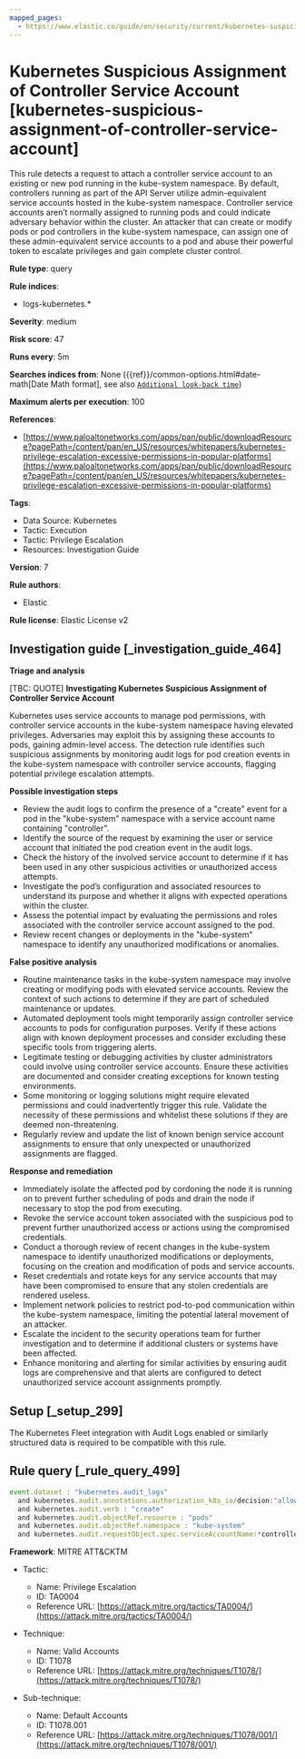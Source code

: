 ```yaml
---
mapped_pages:
  - https://www.elastic.co/guide/en/security/current/kubernetes-suspicious-assignment-of-controller-service-account.html
---
```


# Kubernetes Suspicious Assignment of Controller Service Account [kubernetes-suspicious-assignment-of-controller-service-account]

This rule detects a request to attach a controller service account to an existing or new pod running in the kube-system namespace. By default, controllers running as part of the API Server utilize admin-equivalent service accounts hosted in the kube-system namespace. Controller service accounts aren’t normally assigned to running pods and could indicate adversary behavior within the cluster. An attacker that can create or modify pods or pod controllers in the kube-system namespace, can assign one of these admin-equivalent service accounts to a pod and abuse their powerful token to escalate privileges and gain complete cluster control.

**Rule type**: query

**Rule indices**:

* logs-kubernetes.*

**Severity**: medium

**Risk score**: 47

**Runs every**: 5m

**Searches indices from**: None ({{ref}}/common-options.html#date-math[Date Math format], see also [`Additional look-back time`](docs-content://solutions/security/detect-and-alert/create-detection-rule.md#rule-schedule))

**Maximum alerts per execution**: 100

**References**:

* [https://www.paloaltonetworks.com/apps/pan/public/downloadResource?pagePath=/content/pan/en_US/resources/whitepapers/kubernetes-privilege-escalation-excessive-permissions-in-popular-platforms](https://www.paloaltonetworks.com/apps/pan/public/downloadResource?pagePath=/content/pan/en_US/resources/whitepapers/kubernetes-privilege-escalation-excessive-permissions-in-popular-platforms)

**Tags**:

* Data Source: Kubernetes
* Tactic: Execution
* Tactic: Privilege Escalation
* Resources: Investigation Guide

**Version**: 7

**Rule authors**:

* Elastic

**Rule license**: Elastic License v2

## Investigation guide [_investigation_guide_464]

**Triage and analysis**

[TBC: QUOTE]
**Investigating Kubernetes Suspicious Assignment of Controller Service Account**

Kubernetes uses service accounts to manage pod permissions, with controller service accounts in the kube-system namespace having elevated privileges. Adversaries may exploit this by assigning these accounts to pods, gaining admin-level access. The detection rule identifies such suspicious assignments by monitoring audit logs for pod creation events in the kube-system namespace with controller service accounts, flagging potential privilege escalation attempts.

**Possible investigation steps**

* Review the audit logs to confirm the presence of a "create" event for a pod in the "kube-system" namespace with a service account name containing "controller".
* Identify the source of the request by examining the user or service account that initiated the pod creation event in the audit logs.
* Check the history of the involved service account to determine if it has been used in any other suspicious activities or unauthorized access attempts.
* Investigate the pod’s configuration and associated resources to understand its purpose and whether it aligns with expected operations within the cluster.
* Assess the potential impact by evaluating the permissions and roles associated with the controller service account assigned to the pod.
* Review recent changes or deployments in the "kube-system" namespace to identify any unauthorized modifications or anomalies.

**False positive analysis**

* Routine maintenance tasks in the kube-system namespace may involve creating or modifying pods with elevated service accounts. Review the context of such actions to determine if they are part of scheduled maintenance or updates.
* Automated deployment tools might temporarily assign controller service accounts to pods for configuration purposes. Verify if these actions align with known deployment processes and consider excluding these specific tools from triggering alerts.
* Legitimate testing or debugging activities by cluster administrators could involve using controller service accounts. Ensure these activities are documented and consider creating exceptions for known testing environments.
* Some monitoring or logging solutions might require elevated permissions and could inadvertently trigger this rule. Validate the necessity of these permissions and whitelist these solutions if they are deemed non-threatening.
* Regularly review and update the list of known benign service account assignments to ensure that only unexpected or unauthorized assignments are flagged.

**Response and remediation**

* Immediately isolate the affected pod by cordoning the node it is running on to prevent further scheduling of pods and drain the node if necessary to stop the pod from executing.
* Revoke the service account token associated with the suspicious pod to prevent further unauthorized access or actions using the compromised credentials.
* Conduct a thorough review of recent changes in the kube-system namespace to identify unauthorized modifications or deployments, focusing on the creation and modification of pods and service accounts.
* Reset credentials and rotate keys for any service accounts that may have been compromised to ensure that any stolen credentials are rendered useless.
* Implement network policies to restrict pod-to-pod communication within the kube-system namespace, limiting the potential lateral movement of an attacker.
* Escalate the incident to the security operations team for further investigation and to determine if additional clusters or systems have been affected.
* Enhance monitoring and alerting for similar activities by ensuring audit logs are comprehensive and that alerts are configured to detect unauthorized service account assignments promptly.


## Setup [_setup_299]

The Kubernetes Fleet integration with Audit Logs enabled or similarly structured data is required to be compatible with this rule.


## Rule query [_rule_query_499]

```js
event.dataset : "kubernetes.audit_logs"
  and kubernetes.audit.annotations.authorization_k8s_io/decision:"allow"
  and kubernetes.audit.verb : "create"
  and kubernetes.audit.objectRef.resource : "pods"
  and kubernetes.audit.objectRef.namespace : "kube-system"
  and kubernetes.audit.requestObject.spec.serviceAccountName:*controller
```

**Framework**: MITRE ATT&CKTM

* Tactic:

    * Name: Privilege Escalation
    * ID: TA0004
    * Reference URL: [https://attack.mitre.org/tactics/TA0004/](https://attack.mitre.org/tactics/TA0004/)

* Technique:

    * Name: Valid Accounts
    * ID: T1078
    * Reference URL: [https://attack.mitre.org/techniques/T1078/](https://attack.mitre.org/techniques/T1078/)

* Sub-technique:

    * Name: Default Accounts
    * ID: T1078.001
    * Reference URL: [https://attack.mitre.org/techniques/T1078/001/](https://attack.mitre.org/techniques/T1078/001/)



